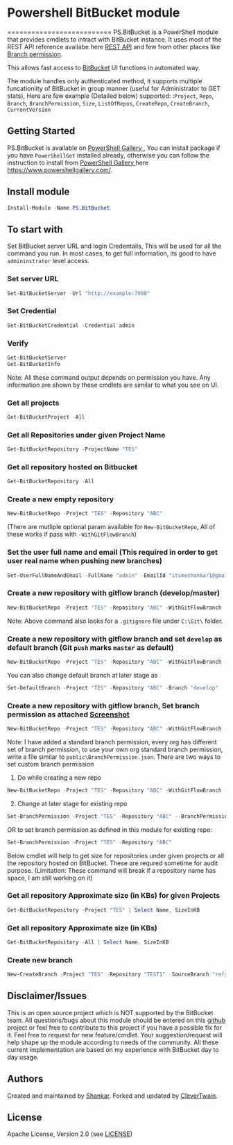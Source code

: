 # Powershell BitBucket module

==========================
PS.BitBucket is a PowerShell module that provides cmdlets to intract with BitBucket instance. It uses most of the REST API reference availabe here [REST API][bitbucketAPI]   and few from other places like [Branch permission][branchpermission].

This allows fast access to [BitBucket][BitBucket] UI functions in automated way.

The module handles only authenticated method, it supports multiple funcationlity of BitBucket in group manner (useful for Administrator to GET stats), Here are few example (Detailed below) supported:
:`Project`, `Repo`, `Branch`, `BranchPermission`, `Size`, `ListOfRepos`, `CreateRepo`, `CreateBranch`, `CurrentVersion`

## Getting Started

PS.BitBucket is available on [PowerShell Gallery ][powershellgallery], You can install package if you have `PowerShellGet` installed already, otherwise you can follow the instruction to install from [PowerShell Gallery ][powershellgallery] here https://www.powershellgallery.com/.

## Install module

```powershell
Install-Module -Name PS.BitBucket
```

## To start with

Set BitBucket server URL and login Credentails, This will be used for all the command you run. In most cases, to get full information, its good to have `admininstrator` level access.

### Set server URL

```powershell
Set-BitBucketServer -Url "http://example:7990"
```

### Set Credential

```powershell
Set-BitBucketCredential -Credential admin
```

### Verify

```powershell
Get-BitBucketServer
Get-BitBucketInfo
```

Note: All these command output depends on permission you have. Any information are shown by these cmdlets are similar to what you see on UI.

### Get all projects

```powershell
Get-BitBucketProject -All
```

### Get all Repositories under given Project Name

```powershell
Get-BitBucketRepository -ProjectName "TES"
```

### Get all repository hosted on Bitbucket

```powershell
Get-BitBucketRepository -All
```

### Create a new empty repository

```powershell
New-BitBucketRepo -Project "TES" -Repository "ABC"
```

(There are mutliple optional param available for `New-BitBucketRepo`, All of these works if pass with `-WithGitFlowBranch`)

### Set the user full name and email (This required in order to get user real name when pushing new branches)

```powershell
Set-UserFullNameAndEmail -FullName "admin" -EmailId "itsmeshankar1@gmail.com"
```

### Create a new repository with gitflow branch (develop/master)

```powershell
New-BitBucketRepo -Project "TES" -Repository "ABC" -WithGitFlowBranch
```

Note: Above command also looks for a `.gitignore` file under `C:\Git\` folder.

### Create a new repository with gitflow branch and set `develop` as default branch (Git `push` marks `master` as default)

```powershell
New-BitBucketRepo -Project "TES" -Repository "ABC" -WithGitFlowBranch -SetDefaultBranch
```

You can also change default branch at later stage as

```powershell
Set-DefaultBranch -Project "TES" -Repository "ABC" -Branch "develop"
```

### Create a new repository with gitflow branch, Set branch permission as attached [Screenshot][branchpermissionimage]

```powershell
New-BitBucketRepo -Project "TES" -Repository "ABC" -WithGitFlowBranch -SetBranchPermission
```

Note: I have added a standard branch permission, every org has different set of branch permission, to use your own org standard branch permission, write a file similar to `public\BranchPermission.json`. There are two ways to set custom branch permission

1. Do while creating a new repo
```powershell
New-BitBucketRepo -Project "TES" -Repository "ABC" -WithGitFlowBranch -SetBranchPermission -BranchPermissionJson "C:\BranchPer.json"
```
2. Change at later stage for existing repo
```powershell
Set-BranchPermission -Project "TES" -Repository "ABC" --BranchPermissionJson "C:\BranchPer.json"
```
OR to set branch permission as defined in this module for existing repo:
```powershell
Set-BranchPermission -Project "TES" -Repository "ABC"
```

Below cmdlet will help to get size for repositories under given projects or all the repository hosted on BitBucket. These are requred sometime for audit purpose. (Limitation: These command will break if a repository name has space, I am still working on it)
### Get all repository Approximate size (in KBs) for given Projects

```powershell
Get-BitBucketRepository -Project "TES" | Select Name, SizeInKB
```

### Get all repository Approximate size (in KBs)

```powershell
Get-BitBucketRepository -All | Select Name, SizeInKB
```

### Create new branch

```powershell
New-CreateBranch -Project "TES" -Repository "TEST1" -SourceBranch "refs/heads/develop" -NewBranch "release/1.0"
```


## Disclaimer/Issues

This is an open source project which is NOT supported by the BitBucket team. All questions/bugs about this module should be entered on this [github][issues] project or feel free to contribute to this project if you have a possible fix for it. Feel free to request for new feature/cmdlet. Your suggestion/request will help shape up the module according to needs of the community. All these current implementation are based on my experience with BitBucket day to day usage.

## Authors

Created and maintained by [Shankar](<itsmeshankar1@gmail.com>).
Forked and updated by [CleverTwain](<clevertwain@gmail.com>).

## License

Apache License, Version 2.0 (see [LICENSE][LICENSE])

[powershellgallery]: https://www.powershellgallery.com/packages/PS.BitBucket
[download]: https://github.com/i9shankar/ps-bitbucket/archive/master.zip
[repository]: https://github.com/i9shankar/ps-bitbucket
[wiki]: https://github.com/i9shankar/ps-bitbucket/blob/master/README.md
[issues]: https://github.com/i9shankar/ps-bitbucket/issues
[bitbucket]: https://www.atlassian.com/software/bitbucket/download
[bitbucketapi]: https://developer.atlassian.com/static/rest/stash/latest/stash-rest.html
[branchpermission]: https://developer.atlassian.com/static/rest/bitbucket-server/latest/bitbucket-ref-restriction-rest.html
[license]: LICENSE.MD
[branchpermissionimage]: https://github.com/i9shankar/ps-bitbucket/blob/master/images/BranchPermission.png